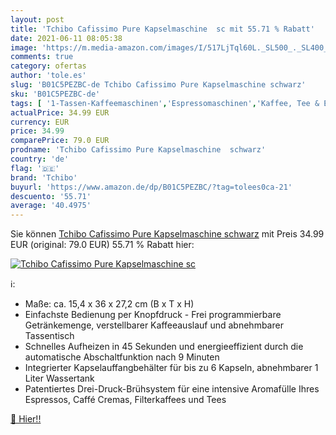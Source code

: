 ```yaml
---
layout: post
title: 'Tchibo Cafissimo Pure Kapselmaschine  sc mit 55.71 % Rabatt'
date: 2021-06-11 08:05:38
image: 'https://m.media-amazon.com/images/I/517LjTql60L._SL500_._SL400_.jpg'
comments: true
category: ofertas
author: 'tole.es'
slug: 'B01C5PEZBC-de Tchibo Cafissimo Pure Kapselmaschine schwarz'
sku: 'B01C5PEZBC-de'
tags: [ '1-Tassen-Kaffeemaschinen','Espressomaschinen','Kaffee, Tee & Espresso','Kaffeemaschinen & -zubereiter','Küche, Haushalt & Wohnen','Küche, Kochen & Backen','tchibo', ]
actualPrice: 34.99 EUR
currency: EUR
price: 34.99
comparePrice: 79.0 EUR
prodname: 'Tchibo Cafissimo Pure Kapselmaschine  schwarz'
country: 'de'
flag: '🇩🇪'
brand: 'Tchibo'
buyurl: 'https://www.amazon.de/dp/B01C5PEZBC/?tag=tolees0ca-21'
descuento: '55.71'
average: '40.4975'
---
```


Sie können [Tchibo Cafissimo Pure Kapselmaschine  schwarz](https://www.amazon.de/dp/B01C5PEZBC/?tag=tolees0ca-21) mit Preis 34.99 EUR (original: 79.0 EUR) 55.71 % Rabatt hier:

[![Tchibo Cafissimo Pure Kapselmaschine  sc](https://m.media-amazon.com/images/I/517LjTql60L._SL500_._SL400_.jpg)](https://www.amazon.de/dp/B01C5PEZBC/?tag=tolees0ca-21)

ℹ️:

- Maße: ca. 15,4 x 36 x 27,2 cm (B x T x H)
- Einfachste Bedienung per Knopfdruck - Frei programmierbare Getränkemenge, verstellbarer Kaffeeauslauf und abnehmbarer Tassentisch
- Schnelles Aufheizen in 45 Sekunden und energieeffizient durch die automatische Abschaltfunktion nach 9 Minuten
- Integrierter Kapselauffangbehälter für bis zu 6 Kapseln, abnehmbarer 1 Liter Wassertank
- Patentiertes Drei-Druck-Brühsystem für eine intensive Aromafülle Ihres Espressos, Caffé Cremas, Filterkaffees und Tees

[🛒 Hier!!](https://www.amazon.de/dp/B01C5PEZBC/?tag=tolees0ca-21)
